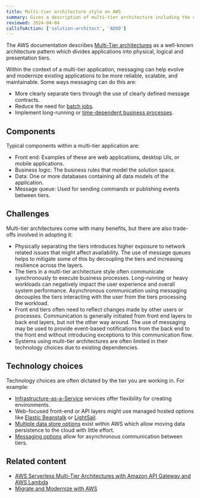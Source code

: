 ```yaml
---
title: Multi-tier architecture style on AWS
summary: Gives a description of multi-tier architecture including the components, challenges, and technology options for AWS
reviewed: 2024-04-04
callsToAction: ['solution-architect', 'ADSD']
---
```


The AWS documentation describes [Multi-Tier architectures](https://docs.aws.amazon.com/whitepapers/latest/serverless-multi-tier-architectures-api-gateway-lambda/introduction.html) as a well-known architecture pattern which divides applications into physical, logical and presentation tiers.

Within the context of a multi-tier application, messaging can help evolve and modernize existing applications to be more reliable, scalable, and maintainable. Some ways messaging can do this are:

- More clearly separate tiers through the use of clearly defined message contracts.
- Reduce the need for [batch jobs](https://particular.net/blog/death-to-the-batch-job).
- Implement long-running or [time-dependent business processes](https://particular.net/webinars/got-the-time).

## Components

Typical components within a multi-tier application are:

- Front end: Examples of these are web applications, desktop UIs, or mobile applications.
- Business logic: The business rules that model the solution space.
- Data: One or more databases containing all data models of the application.
- Message queue: Used for sending commands or publishing events between tiers.

## Challenges

Multi-tier architectures come with many benefits, but there are also trade-offs involved in adopting it:

- Physically separating the tiers introduces higher exposure to network related issues that might affect availability. The use of message queues helps to mitigate some of this by decoupling the tiers and increasing resilience across the layers.
- The tiers in a multi-tier architecture style often communicate synchronously to execute business processes. Long-running or heavy workloads can negatively impact the user experience and overall system performance. Asynchronous communication using messaging decouples the tiers interacting with the user from the tiers processing the workload.
- Front end tiers often need to reflect changes made by other users or processes. Communication is generally initiated from front end layers to back end layers, but not the other way around. The use of messaging may be used to provide event-based notifications from the back end to the front end without introducing exceptions to this communication flow.
- Systems using multi-tier architectures are often limited in their technology choices due to existing dependencies.

## Technology choices

Technology choices are often dictated by the tier you are working in. For example:

- [Infrastructure-as-a-Service](/architecture/azure/compute.md#infrastructure-as-a-service) services offer flexibility for creating environments.
- Web-focused front-end or API layers might use managed hosted options like [Elastic Beanstalk](https://aws.amazon.com/elasticbeanstalk) or [LightSail](https://aws.amazon.com/lightsail).
- [Multiple data store options](/architecture/aws/data-stores.md) exist within AWS which allow moving data persistence to the cloud with little effort.
- [Messaging options](/architecture/aws/messaging.md) allow for asynchronous communication between tiers.

## Related content

- [AWS Serverless Multi-Tier Architectures with Amazon API Gateway and AWS Lambda](https://docs.aws.amazon.com/whitepapers/latest/serverless-multi-tier-architectures-api-gateway-lambda/welcome.html)
- [Migrate and Modernize with AWS](https://aws.amazon.com/cloud-migration/how-to-migrate/)